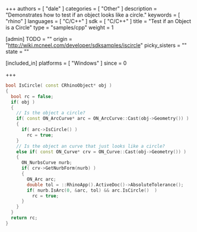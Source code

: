 +++
authors = [ "dale" ]
categories = [ "Other" ]
description = "Demonstrates how to test if an object looks like a circle."
keywords = [ "rhino" ]
languages = [ "C/C++" ]
sdk = [ "C/C++" ]
title = "Test if an Object is a Circle"
type = "samples/cpp"
weight = 1

[admin]
TODO = ""
origin = "http://wiki.mcneel.com/developer/sdksamples/iscircle"
picky_sisters = ""
state = ""

[included_in]
platforms = [ "Windows" ]
since = 0

+++

```cpp
bool IsCircle( const CRhinoObject* obj )
{
  bool rc = false;
  if( obj )
  {
    // Is the object a circle?
    if( const ON_ArcCurve* arc = ON_ArcCurve::Cast(obj->Geometry()) )
    {
      if( arc->IsCircle() )
        rc = true;
    }
    // Is the object an curve that just looks like a circle?
    else if( const ON_Curve* crv = ON_Curve::Cast(obj->Geometry()) )
    {
      ON_NurbsCurve nurb;
      if( crv->GetNurbForm(nurb) )
      {
        ON_Arc arc;
        double tol = ::RhinoApp().ActiveDoc()->AbsoluteTolerance();
        if( nurb.IsArc(0, &arc, tol) && arc.IsCircle()  )
          rc = true;
      }
    }
  }
  return rc;
}
```

